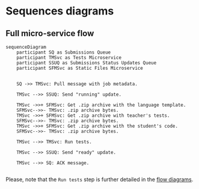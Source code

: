 # Sequences diagrams

## Full micro-service flow

```mermaid
sequenceDiagram
    participant SQ as Submissions Queue 
    participant TMSvc as Tests Microservice
    participant SSUQ as Submissions Status Updates Queue
    participant SFMSvc as Static Files Microservice
    
    
    SQ ->> TMSvc: Pull message with job metadata.

    TMSvc -->> SSUQ: Send "running" update.
    
    TMSvc ->>+ SFMSvc: Get .zip archive with the language template.
    SFMSvc-->>- TMSvc: .zip archive bytes.
    TMSvc ->>+ SFMSvc: Get .zip archive with teacher's tests.
    SFMSvc-->>- TMSvc: .zip archive bytes.
    TMSvc ->>+ SFMSvc: Get .zip archive with the student's code.
    SFMSvc-->>- TMSvc: .zip archive bytes.

    TMSvc -->> TMSvc: Run tests.

    TMSvc -->> SSUQ: Send "ready" update.

    TMSvc -->> SQ: ACK message.
    
```

Please, note that the `Run tests` step is further detailed in the [flow diagrams](./flow.md).